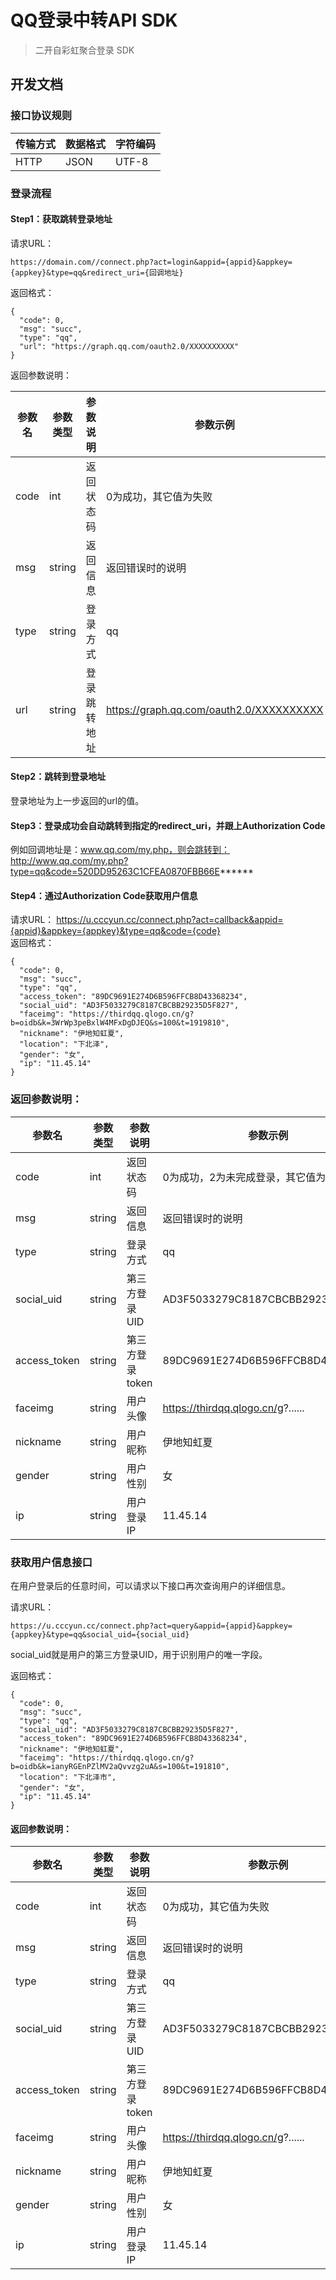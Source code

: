 # QQ登录中转API SDK
 > 二开自彩虹聚合登录 SDK

## 开发文档
### 接口协议规则

|传输方式 |数据格式|字符编码|
| --- | --- | --- |
|HTTP|JSON|UTF-8|

### 登录流程
#### Step1：获取跳转登录地址  
请求URL：
~~~
https://domain.com//connect.php?act=login&appid={appid}&appkey={appkey}&type=qq&redirect_uri={回调地址}  
~~~
返回格式：
~~~
{
  "code": 0,
  "msg": "succ",
  "type": "qq",
  "url": "https://graph.qq.com/oauth2.0/XXXXXXXXXX"
}
~~~
返回参数说明：


| 参数名 | 参数类型 | 参数说明 | 参数示例 |
|--------|----------|----------|----------|
| code   | int      | 返回状态码 | 0为成功，其它值为失败 |
| msg    | string   | 返回信息 | 返回错误时的说明 |
| type   | string   | 登录方式 | qq |
| url    | string   | 登录跳转地址 | https://graph.qq.com/oauth2.0/XXXXXXXXXX |

#### Step2：跳转到登录地址
登录地址为上一步返回的url的值。

#### Step3：登录成功会自动跳转到指定的redirect_uri，并跟上Authorization Code
例如回调地址是：www.qq.com/my.php，则会跳转到：  
http://www.qq.com/my.php?type=qq&code=520DD95263C1CFEA0870FBB66E******

#### Step4：通过Authorization Code获取用户信息
请求URL： https://u.cccyun.cc/connect.php?act=callback&appid={appid}&appkey={appkey}&type=qq&code={code}  
返回格式：
~~~
{
  "code": 0,
  "msg": "succ",
  "type": "qq",
  "access_token": "89DC9691E274D6B596FFCB8D43368234",
  "social_uid": "AD3F5033279C8187CBCBB29235D5F827",
  "faceimg": "https://thirdqq.qlogo.cn/g?b=oidb&k=3WrWp3peBxlW4MFxDgDJEQ&s=100&t=1919810",
  "nickname": "伊地知虹夏",
  "location": "下北泽",
  "gender": "女",
  "ip": "11.45.14"
}
~~~

### 返回参数说明：

| 参数名       | 参数类型 | 参数说明                         | 参数示例                                   |
|--------------|----------|----------------------------------|--------------------------------------------|
| code         | int      | 返回状态码                       | 0为成功，2为未完成登录，其它值为失败       |
| msg          | string   | 返回信息                         | 返回错误时的说明                           |
| type         | string   | 登录方式                         | qq                                         |
| social_uid   | string   | 第三方登录UID                    | AD3F5033279C8187CBCBB29235D5F827             |
| access_token | string   | 第三方登录token                  | 89DC9691E274D6B596FFCB8D43368234             |
| faceimg      | string   | 用户头像                         | https://thirdqq.qlogo.cn/g?......            |
| nickname     | string   | 用户昵称                         | 伊地知虹夏                               |
| gender       | string   | 用户性别                         | 女                                         |
| ip           | string   | 用户登录IP                       | 11.45.14                                  |

### 获取用户信息接口
在用户登录后的任意时间，可以请求以下接口再次查询用户的详细信息。

请求URL：
~~~
https://u.cccyun.cc/connect.php?act=query&appid={appid}&appkey={appkey}&type=qq&social_uid={social_uid}
~~~
social_uid就是用户的第三方登录UID，用于识别用户的唯一字段。

返回格式：
~~~
{
  "code": 0,
  "msg": "succ",
  "type": "qq",
  "social_uid": "AD3F5033279C8187CBCBB29235D5F827",
  "access_token": "89DC9691E274D6B596FFCB8D43368234",
  "nickname": "伊地知虹夏",
  "faceimg": "https://thirdqq.qlogo.cn/g?b=oidb&k=ianyRGEnPZlMV2aQvvzg2uA&s=100&t=191810",
  "location": "下北泽市",
  "gender": "女",
  "ip": "11.45.14"
}
~~~

#### 返回参数说明：

| 参数名       | 参数类型 | 参数说明                         | 参数示例                                   |
|--------------|----------|----------------------------------|--------------------------------------------|
| code         | int      | 返回状态码                       | 0为成功，其它值为失败                      |
| msg          | string   | 返回信息                         | 返回错误时的说明                           |
| type         | string   | 登录方式                         | qq                                         |
| social_uid   | string   | 第三方登录UID                    | AD3F5033279C8187CBCBB29235D5F827             |
| access_token | string   | 第三方登录token                  | 89DC9691E274D6B596FFCB8D43368234             |
| faceimg      | string   | 用户头像                         | https://thirdqq.qlogo.cn/g?......            |
| nickname     | string   | 用户昵称                         | 伊地知虹夏                               |
| gender       | string   | 用户性别                         | 女                                         |
| ip           | string   | 用户登录IP                       | 11.45.14                                  |
